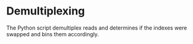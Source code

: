 # Demultiplexing
The Python script demultiplex reads and determines if the indexes were swapped and bins them accordingly.
